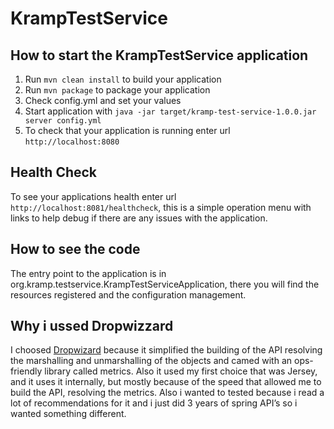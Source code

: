 # KrampTestService

How to start the KrampTestService application
---

1. Run `mvn clean install` to build your application
1. Run `mvn package` to package your application
1. Check config.yml and set your values
1. Start application with `java -jar target/kramp-test-service-1.0.0.jar server config.yml`
1. To check that your application is running enter url `http://localhost:8080`

Health Check
---

To see your applications health enter url `http://localhost:8081/healthcheck`, this is a simple operation menu with links to help debug if there are any issues with the application.

How to see the code
---

The entry point to the application is in org.kramp.testservice.KrampTestServiceApplication, there you will find the resources registered and the configuration management. 

Why i ussed Dropwizzard
---

I choosed [Dropwizard](https://github.com/dropwizard/dropwizard) because it simplified the building of the API resolving the marshalling and unmarshalling of the objects and camed with an ops-friendly library called metrics. Also it used my first choice that was Jersey, and it uses it internally, but mostly because of the speed that allowed me to build the API, resolving the metrics. Also i wanted to tested because i read a lot of recommendations for it and i just did 3 years of spring API’s so i wanted something different.

